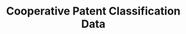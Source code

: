 ---
layout: default
bigquery: https://console.cloud.google.com/bigquery?p=patents-public-data&d=cpc&page=dataset
citation: '“Cooperative Patent Classification” by the EPO and USPTO, for public use. '
contributors: EPO, USPTO
cost: None
description: Cooperative Patent Classification Data contains the scheme and definitions
  of the Cooperative Patent Classification system for classifying patent documents.
  The CPC is the result of a partnership between the EPO and the USPTO in their joint
  effort to develop a common, internationally compatible classification system for
  technical documents, in particular patent publications, which will be used by both
  offices in the patent granting process
documentation: https://www.cooperativepatentclassification.org/cpcSchemeAndDefinitions
last_edit: Mon, 04 Apr 2022 19:07:06 GMT
location: https://www.cooperativepatentclassification.org/index
maintained_by: USPTO, EPO
schema_fields: '[''residualReferences'', ''status'', ''breakdown_code'', ''date_revised'',
  ''ipc_concordant'', ''titlePart'', ''limitingReferences'', ''residual_references'',
  ''level'', ''ipcConcordant'', ''informative_references'', ''synonyms'', ''additional_only'',
  ''title_part'', ''notAllocatable'', ''application_references'', ''children'', ''symbol'',
  ''titleFull'', ''childGroups'', ''breakdownCode'', ''dateRevised'', ''child_groups'',
  ''limiting_references'', ''definition'', ''not_allocatable'', ''parents'', ''sizeCache'',
  ''title_full'', ''glossary'', ''applicationReferences'', ''informativeReferences'']'
shortname: cooperative_patent_classification
tags:
- patents
- science
title: Cooperative Patent Classification Data
uuid: 984374a7-16e9-4b35-9445-458daceb01bf
---